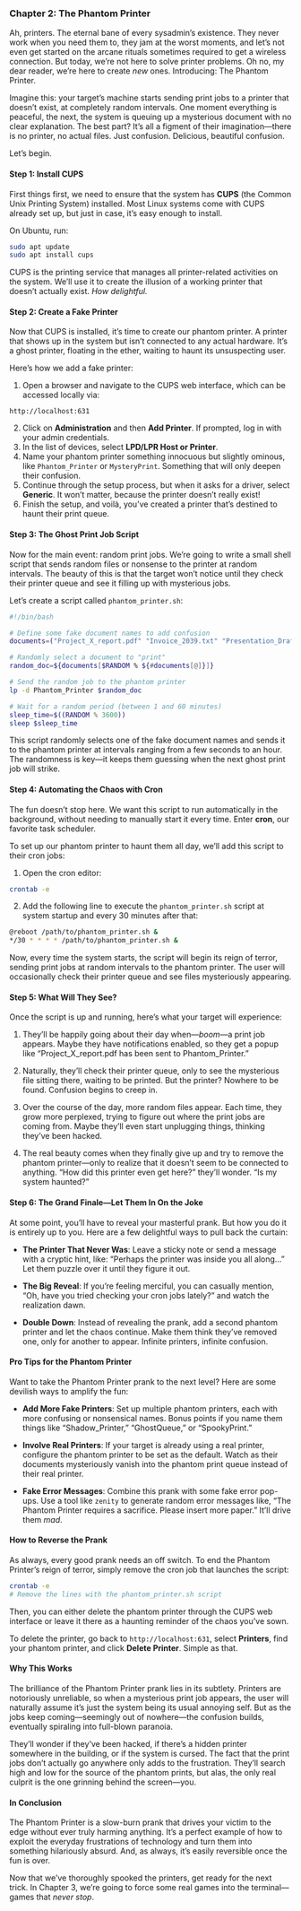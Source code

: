 ### **Chapter 2: The Phantom Printer**

Ah, printers. The eternal bane of every sysadmin’s existence. They never work when you need them to, they jam at the worst moments, and let’s not even get started on the arcane rituals sometimes required to get a wireless connection. But today, we’re not here to solve printer problems. Oh no, my dear reader, we’re here to create *new* ones. Introducing: The Phantom Printer.

Imagine this: your target’s machine starts sending print jobs to a printer that doesn’t exist, at completely random intervals. One moment everything is peaceful, the next, the system is queuing up a mysterious document with no clear explanation. The best part? It’s all a figment of their imagination—there is no printer, no actual files. Just confusion. Delicious, beautiful confusion.

Let’s begin.

#### **Step 1: Install CUPS**

First things first, we need to ensure that the system has **CUPS** (the Common Unix Printing System) installed. Most Linux systems come with CUPS already set up, but just in case, it’s easy enough to install.

On Ubuntu, run:

```bash
sudo apt update
sudo apt install cups
```

CUPS is the printing service that manages all printer-related activities on the system. We’ll use it to create the illusion of a working printer that doesn’t actually exist. *How delightful.*

#### **Step 2: Create a Fake Printer**

Now that CUPS is installed, it’s time to create our phantom printer. A printer that shows up in the system but isn’t connected to any actual hardware. It’s a ghost printer, floating in the ether, waiting to haunt its unsuspecting user.

Here’s how we add a fake printer:

1. Open a browser and navigate to the CUPS web interface, which can be accessed locally via:

```
http://localhost:631
```

2. Click on **Administration** and then **Add Printer**. If prompted, log in with your admin credentials.
3. In the list of devices, select **LPD/LPR Host or Printer**.
4. Name your phantom printer something innocuous but slightly ominous, like `Phantom_Printer` or `MysteryPrint`. Something that will only deepen their confusion.
5. Continue through the setup process, but when it asks for a driver, select **Generic**. It won’t matter, because the printer doesn’t really exist!
6. Finish the setup, and voilà, you’ve created a printer that’s destined to haunt their print queue.

#### **Step 3: The Ghost Print Job Script**

Now for the main event: random print jobs. We’re going to write a small shell script that sends random files or nonsense to the printer at random intervals. The beauty of this is that the target won’t notice until they check their printer queue and see it filling up with mysterious jobs.

Let’s create a script called `phantom_printer.sh`:

```bash
#!/bin/bash

# Define some fake document names to add confusion
documents=("Project_X_report.pdf" "Invoice_2039.txt" "Presentation_Draft.pptx" "Confidential_Memo.docx")

# Randomly select a document to "print"
random_doc=${documents[$RANDOM % ${#documents[@]}]}

# Send the random job to the phantom printer
lp -d Phantom_Printer $random_doc

# Wait for a random period (between 1 and 60 minutes)
sleep_time=$((RANDOM % 3600))
sleep $sleep_time
```

This script randomly selects one of the fake document names and sends it to the phantom printer at intervals ranging from a few seconds to an hour. The randomness is key—it keeps them guessing when the next ghost print job will strike.

#### **Step 4: Automating the Chaos with Cron**

The fun doesn’t stop here. We want this script to run automatically in the background, without needing to manually start it every time. Enter **cron**, our favorite task scheduler.

To set up our phantom printer to haunt them all day, we’ll add this script to their cron jobs:

1. Open the cron editor:

```bash
crontab -e
```

2. Add the following line to execute the `phantom_printer.sh` script at system startup and every 30 minutes after that:

```bash
@reboot /path/to/phantom_printer.sh &
*/30 * * * * /path/to/phantom_printer.sh &
```

Now, every time the system starts, the script will begin its reign of terror, sending print jobs at random intervals to the phantom printer. The user will occasionally check their printer queue and see files mysteriously appearing. 

#### **Step 5: What Will They See?**

Once the script is up and running, here’s what your target will experience:

1. They’ll be happily going about their day when—*boom*—a print job appears. Maybe they have notifications enabled, so they get a popup like “Project_X_report.pdf has been sent to Phantom_Printer.”
   
2. Naturally, they’ll check their printer queue, only to see the mysterious file sitting there, waiting to be printed. But the printer? Nowhere to be found. Confusion begins to creep in.

3. Over the course of the day, more random files appear. Each time, they grow more perplexed, trying to figure out where the print jobs are coming from. Maybe they’ll even start unplugging things, thinking they’ve been hacked.

4. The real beauty comes when they finally give up and try to remove the phantom printer—only to realize that it doesn’t seem to be connected to anything. “How did this printer even get here?” they’ll wonder. “Is my system haunted?”

#### **Step 6: The Grand Finale—Let Them In On the Joke**

At some point, you’ll have to reveal your masterful prank. But how you do it is entirely up to you. Here are a few delightful ways to pull back the curtain:

- **The Printer That Never Was**: Leave a sticky note or send a message with a cryptic hint, like: “Perhaps the printer was inside you all along...” Let them puzzle over it until they figure it out.
  
- **The Big Reveal**: If you’re feeling merciful, you can casually mention, “Oh, have you tried checking your cron jobs lately?” and watch the realization dawn.

- **Double Down**: Instead of revealing the prank, add a second phantom printer and let the chaos continue. Make them think they’ve removed one, only for another to appear. Infinite printers, infinite confusion.

#### **Pro Tips for the Phantom Printer**

Want to take the Phantom Printer prank to the next level? Here are some devilish ways to amplify the fun:

- **Add More Fake Printers**: Set up multiple phantom printers, each with more confusing or nonsensical names. Bonus points if you name them things like “Shadow_Printer,” “GhostQueue,” or “SpookyPrint.”

- **Involve Real Printers**: If your target is already using a real printer, configure the phantom printer to be set as the default. Watch as their documents mysteriously vanish into the phantom print queue instead of their real printer.

- **Fake Error Messages**: Combine this prank with some fake error pop-ups. Use a tool like `zenity` to generate random error messages like, “The Phantom Printer requires a sacrifice. Please insert more paper.” It’ll drive them *mad*.

#### **How to Reverse the Prank**

As always, every good prank needs an off switch. To end the Phantom Printer’s reign of terror, simply remove the cron job that launches the script:

```bash
crontab -e
# Remove the lines with the phantom_printer.sh script
```

Then, you can either delete the phantom printer through the CUPS web interface or leave it there as a haunting reminder of the chaos you’ve sown.

To delete the printer, go back to `http://localhost:631`, select **Printers**, find your phantom printer, and click **Delete Printer**. Simple as that.

#### **Why This Works**

The brilliance of the Phantom Printer prank lies in its subtlety. Printers are notoriously unreliable, so when a mysterious print job appears, the user will naturally assume it’s just the system being its usual annoying self. But as the jobs keep coming—seemingly out of nowhere—the confusion builds, eventually spiraling into full-blown paranoia.

They’ll wonder if they’ve been hacked, if there’s a hidden printer somewhere in the building, or if the system is cursed. The fact that the print jobs don’t actually go anywhere only adds to the frustration. They’ll search high and low for the source of the phantom prints, but alas, the only real culprit is the one grinning behind the screen—you.

#### **In Conclusion**

The Phantom Printer is a slow-burn prank that drives your victim to the edge without ever truly harming anything. It’s a perfect example of how to exploit the everyday frustrations of technology and turn them into something hilariously absurd. And, as always, it’s easily reversible once the fun is over.

Now that we’ve thoroughly spooked the printers, get ready for the next trick. In Chapter 3, we’re going to force some real games into the terminal—games that *never stop*.
